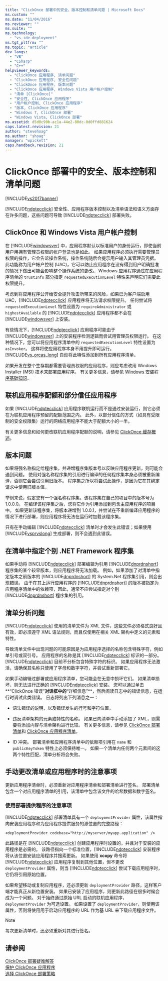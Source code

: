 ```yaml
---
title: "ClickOnce 部署中的安全、版本控制和清单问题 | Microsoft Docs"
ms.custom: ""
ms.date: "11/04/2016"
ms.reviewer: ""
ms.suite: ""
ms.technology: 
  - "vs-ide-deployment"
ms.tgt_pltfrm: ""
ms.topic: "article"
dev_langs: 
  - "VB"
  - "CSharp"
  - "C++"
helpviewer_keywords: 
  - "ClickOnce 应用程序, 清单问题"
  - "ClickOnce 应用程序, 安全性问题"
  - "ClickOnce 应用程序, 版本问题"
  - "ClickOnce 应用程序, Windows Vista 用户帐户控制"
  - "清单 [ClickOnce]"
  - "安全性, ClickOnce 应用程序"
  - "用户帐户控制, ClickOnce 应用程序"
  - "版本, ClickOnce 应用程序"
  - "Windows 7, ClickOnce 部署"
  - "Windows Vista, ClickOnce 部署"
ms.assetid: d5d0c90b-ac1a-44e2-88dc-0d0ffd881624
caps.latest.revision: 21
author: "stevehoag"
ms.author: "shoag"
manager: "wpickett"
caps.handback.revision: 21
---
```

# ClickOnce 部署中的安全、版本控制和清单问题
[!INCLUDE[vs2017banner](../code-quality/includes/vs2017banner.md)]

[!INCLUDE[ndptecclick](../deployment/includes/ndptecclick_md.md)] 安全性、应用程序版本控制以及清单语法和语义方面存在许多问题，这些问题可导致 [!INCLUDE[ndptecclick](../deployment/includes/ndptecclick_md.md)] 部署失败。  
  
## ClickOnce 和 Windows Vista 用户帐户控制  
 在 [!INCLUDE[windowsver](../deployment/includes/windowsver_md.md)] 中，应用程序默认以标准用户的身份运行，即使当前用户用拥有管理员权限的帐户登录也是如此。  如果应用程序必须执行需要管理员权限的操作，它会告诉操作系统，操作系统随后会提示用户输入其管理员凭据。  此功能称为用户帐户控制 \(UAC\)，它可以防止应用程序在没有得到用户明确批准的情况下做出可能会影响整个操作系统的更改。  Windows 应用程序通过在应用程序清单的 `trustInfo` 部分指定 `requestedExecutionLevel` 特性来声明它们需要此权限提升。  
  
 考虑到将应用程序公开给安全提升攻击所带来的风险，如果已为客户端启用 UAC，[!INCLUDE[ndptecclick](../deployment/includes/ndptecclick_md.md)] 应用程序将无法请求权限提升。  任何尝试将 `requestedExecutionLevel` 特性设置为 `requireAdministrator` 或 `highestAvailable` 的 [!INCLUDE[ndptecclick](../deployment/includes/ndptecclick_md.md)] 应用程序都不会在 [!INCLUDE[windowsver](../deployment/includes/windowsver_md.md)] 上安装。  
  
 有些情况下，[!INCLUDE[ndptecclick](../deployment/includes/ndptecclick_md.md)] 应用程序可能由于 [!INCLUDE[windowsver](../deployment/includes/windowsver_md.md)] 上的安装程序检测逻辑而尝试用管理员权限运行。  在这种情况下，您可以将应用程序清单中的 `requestedExecutionLevel` 特性设置为 `asInvoker`。  这样将使应用程序本身不用提升即可运行。[!INCLUDE[vs_orcas_long](../debugger/includes/vs_orcas_long_md.md)] 自动将此特性添加到所有应用程序清单。  
  
 如果开发在整个生存期都需要管理员权限的应用程序，则应考虑改用 Windows Installer \(MSI\) 技术来部署应用程序。  有关更多信息，请参见 [Windows 安装程序基础知识](../extensibility/internals/windows-installer-basics.md)。  
  
## 联机应用程序配额和部分信任应用程序  
 如果 [!INCLUDE[ndptecclick](../deployment/includes/ndptecclick_md.md)] 应用程序联机运行而不是通过安装运行，则它必须在为联机应用程序预留的配额范围之内。  此外，以部分信任的方式（如具有受限制的安全权限集）运行的网络应用程序不能大于配额大小的一半。  
  
 有关更多信息和如何更改联机应用程序配额的说明，请参见 [ClickOnce 缓存概述](../deployment/clickonce-cache-overview.md)。  
  
## 版本问题  
 如果将强名称指定给程序集，并递增程序集版本号以反映应用程序更新，则可能会遇到问题。  使用对强名称程序集的引用进行编译的任何程序集本身必须被重新编译，否则它会尝试引用旧版本。  程序集之所以将尝试此操作，是因为它在其绑定请求中使用旧版本值。  
  
 举例来说，假定您有一个强名称程序集，该程序集在自己的项目中的版本号为 1.0.0.0。  在编译该程序集之后，您将它作为引用添加到包含主应用程序的项目中。  如果更新该程序集，将版本递增到 1.0.0.1，并尝试在不重新编译应用程序的情况下进行部署，则应用程序将无法在运行时加载该程序集。  
  
 只有在手动编辑 [!INCLUDE[ndptecclick](../deployment/includes/ndptecclick_md.md)] 清单时才会发生此错误；如果使用 [!INCLUDE[vsprvslong](../code-quality/includes/vsprvslong_md.md)] 生成部署，则不会遇到此错误。  
  
## 在清单中指定个别 .NET Framework 程序集  
 如果手动将 [!INCLUDE[ndptecclick](../deployment/includes/ndptecclick_md.md)] 部署编辑为引用 [!INCLUDE[dnprdnshort](../code-quality/includes/dnprdnshort_md.md)] 程序集的某个较早版本，则应用程序将无法加载。  例如，如果添加了对清单中指定版本之前版本的 [!INCLUDE[dnprdnshort](../code-quality/includes/dnprdnshort_md.md)] 的 System.Net 程序集引用，则会出现错误。  由于在其上运行应用程序的 [!INCLUDE[dnprdnshort](../code-quality/includes/dnprdnshort_md.md)] 的版本被指定为应用程序清单中的依赖项，因此，通常不应尝试指定对个别 [!INCLUDE[dnprdnshort](../code-quality/includes/dnprdnshort_md.md)] 程序集的引用。  
  
## 清单分析问题  
 [!INCLUDE[ndptecclick](../deployment/includes/ndptecclick_md.md)] 使用的清单文件为 XML 文件，这些文件必须格式良好且有效，即必须遵守 XML 语法规则，而且仅使用在相关 XML 架构中定义的元素和特性。  
  
 导致清单文件中出现问题的可能原因是为应用程序选择的名称包含特殊字符，例如单引号或双引号。  应用程序的名称是其 [!INCLUDE[ndptecclick](../deployment/includes/ndptecclick_md.md)] 标识的一部分。  [!INCLUDE[ndptecclick](../deployment/includes/ndptecclick_md.md)] 目前不分析包含特殊字符的标识。  如果应用程序无法激活，请确保其名称只使用了字母和数字字符，并尝试重新部署它。  
  
 如果手动编辑过部署或应用程序清单，您可能会在无意中损坏它们。  如果清单损坏，则无法进行正确的 [!INCLUDE[ndptecclick](../deployment/includes/ndptecclick_md.md)] 安装。  您可以通过单击**“ClickOnce 错误”**对话框中的**“详细信息”**，然后阅读日志中的错误信息，在运行时调试此类错误。  日志将列出下列消息之一：  
  
-   语法错误的说明，以及错误发生的行号和字符位置。  
  
-   违反清单架构的元素或特性的名称。  如果已向清单中手动添加了 XML，则需要将添加内容与清单架构进行比较。  有关更多信息，请参见 [ClickOnce 部署清单](../deployment/clickonce-deployment-manifest.md)和 [ClickOnce 应用程序清单](../deployment/clickonce-application-manifest.md)。  
  
-   ID 冲突。  部署清单和应用程序清单中的依赖项引用在 `name` 和 `publicKeyToken` 特性上必须保持唯一。  如果一个清单内任何两个元素间的这两个特性匹配，清单分析将会失败。  
  
## 手动更改清单或应用程序时的注意事项  
 更新应用程序清单时，必须重新对应用程序清单和部署清单进行签名。  部署清单包含一个对应用程序清单的引用，该清单中包含该文件的哈希数据和数字签名。  
  
### 使用部署提供程序的注意事项  
 [!INCLUDE[ndptecclick](../deployment/includes/ndptecclick_md.md)] 部署清单具有一个 `deploymentProvider` 属性，该属性指向安装应用程序和为应用程序提供服务的源位置的完整路径：  
  
```  
<deploymentProvider codebase="http://myserver/myapp.application" />  
```  
  
 此路径是在 [!INCLUDE[ndptecclick](../deployment/includes/ndptecclick_md.md)] 创建应用程序时设置的，并且对于安装的应用程序是必需的。  该路径指向一个标准位置，[!INCLUDE[ndptecclick](../deployment/includes/ndptecclick_md.md)] 安装程序将从该位置安装应用程序并搜索更新。  如果使用 **xcopy** 命令将 [!INCLUDE[ndptecclick](../deployment/includes/ndptecclick_md.md)] 应用程序复制到其他位置，但不更改 `deploymentProvider` 属性，则当 [!INCLUDE[ndptecclick](../deployment/includes/ndptecclick_md.md)] 尝试下载应用程序时，它仍将引用原始位置。  
  
 如果希望移动或复制应用程序，还必须更新 `deploymentProvider` 路径，这样客户端才能真正从新位置安装。  如果已安装了应用程序，则更新此路径在很多时候会成为一个问题。  对于始终通过原始 URL 启动的联机应用程序，`deploymentProvider` 为可选设置。  如果设置了 `deploymentProvider`，则使用该属性，否则将使用用于启动应用程序的 URL 作为基 URL 来下载应用程序文件。  
  
> [!NOTE]
>  每次更新清单时，还必须重新对其进行签名。  
  
## 请参阅  
 [ClickOnce 部署疑难解答](../deployment/troubleshooting-clickonce-deployments.md)   
 [保护 ClickOnce 应用程序](../deployment/securing-clickonce-applications.md)   
 [选择 ClickOnce 部署策略](../deployment/choosing-a-clickonce-deployment-strategy.md)